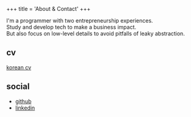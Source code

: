 +++
title = 'About & Contact'
+++

I'm a programmer with two entrepreneurship experiences.  
Study and develop tech to make a business impact.  
But also focus on low-level details to avoid pitfalls of leaky abstraction.

## cv

[korean cv](https://github.com/DarrenKwonDev/resume/blob/master/%EA%B6%8C%EC%88%98%ED%9B%88_cv_kor.pdf)

## social

-   [github](https://github.com/DarrenKwonDev)
-   [linkedin](https://www.linkedin.com/in/suhun-kwon/)
